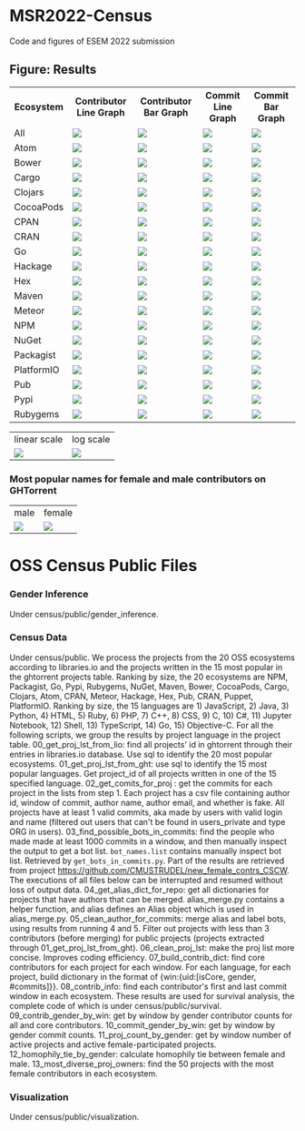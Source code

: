 # MSR2022-Census
Code and figures of ESEM 2022 submission

## Figure: Results
<table style="width:100%">
  <tr>
    <th>Ecosystem</th>
    <th>Contributor Line Graph</th>
    <th>Contributor Bar Graph</th>
    <th>Commit Line Graph</th>
    <th>Commit Bar Graph</th>
  </tr>
  <tr>
    <td>All</td>
    <td><img src="https://github.com/wingardium-leviosa/ESEM2022-Census/blob/main/census_graphs/01_contributor_line/All_contributor.png"></td>
    <td><img src="https://github.com/wingardium-leviosa/ESEM2022-Census/blob/main/census_graphs/02_contributor_bar/All_contributor.png"></td>
    <td><img src="https://github.com/wingardium-leviosa/ESEM2022-Census/blob/main/census_graphs/03_commit_line/All_commit.png"></td>
    <td><img src="https://github.com/wingardium-leviosa/ESEM2022-Census/blob/main/census_graphs/04_commit_bar/All_commit.png"></td>
  </tr>
  <tr>
    <td>Atom</td>
    <td><img src="https://github.com/wingardium-leviosa/ESEM2022-Census/blob/main/census_graphs/01_contributor_line/Atom_contributor.png"></td>
     <td><img src="https://github.com/wingardium-leviosa/ESEM2022-Census/blob/main/census_graphs/02_contributor_bar/Atom_contributor.png"></td>
    <td><img src="https://github.com/wingardium-leviosa/ESEM2022-Census/blob/main/census_graphs/03_commit_line/Atom_commit.png"></td>
    <td><img src="https://github.com/wingardium-leviosa/ESEM2022-Census/blob/main/census_graphs/04_commit_bar/Atom_commit.png"></td>
  </tr>
  <tr>
   <td>Bower</td>
    <td><img src="https://github.com/wingardium-leviosa/ESEM2022-Census/blob/main/census_graphs/01_contributor_line/Bower_contributor.png"></td>
     <td><img src="https://github.com/wingardium-leviosa/ESEM2022-Census/blob/main/census_graphs/02_contributor_bar/Bower_contributor.png"></td>
    <td><img src="https://github.com/wingardium-leviosa/ESEM2022-Census/blob/main/census_graphs/03_commit_line/Bower_commit.png"></td>
    <td><img src="https://github.com/wingardium-leviosa/ESEM2022-Census/blob/main/census_graphs/04_commit_bar/Bower_commit.png"></td>
  </tr>
  <tr>
    <td>Cargo</td>
    <td><img src="https://github.com/wingardium-leviosa/ESEM2022-Census/blob/main/census_graphs/01_contributor_line/Cargo_contributor.png"></td>
     <td><img src="https://github.com/wingardium-leviosa/ESEM2022-Census/blob/main/census_graphs/02_contributor_bar/Cargo_contributor.png"></td>
    <td><img src="https://github.com/wingardium-leviosa/ESEM2022-Census/blob/main/census_graphs/03_commit_line/Cargo_commit.png"></td>
    <td><img src="https://github.com/wingardium-leviosa/ESEM2022-Census/blob/main/census_graphs/04_commit_bar/Cargo_commit.png"></td>
  </tr>
  <tr>
    <td>Clojars</td>
    <td><img src="https://github.com/wingardium-leviosa/ESEM2022-Census/blob/main/census_graphs/01_contributor_line/Clojars_contributor.png"></td>
     <td><img src="https://github.com/wingardium-leviosa/ESEM2022-Census/blob/main/census_graphs/02_contributor_bar/Clojars_contributor.png"></td>
    <td><img src="https://github.com/wingardium-leviosa/ESEM2022-Census/blob/main/census_graphs/03_commit_line/Clojars_commit.png"></td>
    <td><img src="https://github.com/wingardium-leviosa/ESEM2022-Census/blob/main/census_graphs/04_commit_bar/Clojars_commit.png"></td>
  </tr>
  <tr>
    <td>CocoaPods</td>
    <td><img src="https://github.com/wingardium-leviosa/ESEM2022-Census/blob/main/census_graphs/01_contributor_line/CocoaPods_contributor.png"></td>
     <td><img src="https://github.com/wingardium-leviosa/ESEM2022-Census/blob/main/census_graphs/02_contributor_bar/CocoaPods_contributor.png"></td>
    <td><img src="https://github.com/wingardium-leviosa/ESEM2022-Census/blob/main/census_graphs/03_commit_line/CocoaPods_commit.png"></td>
    <td><img src="https://github.com/wingardium-leviosa/ESEM2022-Census/blob/main/census_graphs/04_commit_bar/CocoaPods_commit.png"></td>
  </tr>
  <tr>
    <td>CPAN</td>
    <td><img src="https://github.com/wingardium-leviosa/ESEM2022-Census/blob/main/census_graphs/01_contributor_line/CPAN_contributor.png"></td>
     <td><img src="https://github.com/wingardium-leviosa/ESEM2022-Census/blob/main/census_graphs/02_contributor_bar/CPAN_contributor.png"></td>
    <td><img src="https://github.com/wingardium-leviosa/ESEM2022-Census/blob/main/census_graphs/03_commit_line/CPAN_commit.png"></td>
    <td><img src="https://github.com/wingardium-leviosa/ESEM2022-Census/blob/main/census_graphs/04_commit_bar/CPAN_commit.png"></td>
  </tr>
  <tr>
    <td>CRAN</td>
    <td><img src="https://github.com/wingardium-leviosa/ESEM2022-Census/blob/main/census_graphs/01_contributor_line/CRAN_contributor.png"></td>
     <td><img src="https://github.com/wingardium-leviosa/ESEM2022-Census/blob/main/census_graphs/02_contributor_bar/CRAN_contributor.png"></td>
    <td><img src="https://github.com/wingardium-leviosa/ESEM2022-Census/blob/main/census_graphs/03_commit_line/CRAN_commit.png"></td>
    <td><img src="https://github.com/wingardium-leviosa/ESEM2022-Census/blob/main/census_graphs/04_commit_bar/CRAN_commit.png"></td>
  </tr>
  <tr>
    <td>Go</td>
    <td><img src="https://github.com/wingardium-leviosa/ESEM2022-Census/blob/main/census_graphs/01_contributor_line/Go_contributor.png"></td>
     <td><img src="https://github.com/wingardium-leviosa/ESEM2022-Census/blob/main/census_graphs/02_contributor_bar/Go_contributor.png"></td>
    <td><img src="https://github.com/wingardium-leviosa/ESEM2022-Census/blob/main/census_graphs/03_commit_line/Go_commit.png"></td>
    <td><img src="https://github.com/wingardium-leviosa/ESEM2022-Census/blob/main/census_graphs/04_commit_bar/Go_commit.png"></td>
  </tr>
  <tr>
    <td>Hackage</td>
    <td><img src="https://github.com/wingardium-leviosa/ESEM2022-Census/blob/main/census_graphs/01_contributor_line/Hackage_contributor.png"></td>
     <td><img src="https://github.com/wingardium-leviosa/ESEM2022-Census/blob/main/census_graphs/02_contributor_bar/Hackage_contributor.png"></td>
    <td><img src="https://github.com/wingardium-leviosa/ESEM2022-Census/blob/main/census_graphs/03_commit_line/Hackage_commit.png"></td>
    <td><img src="https://github.com/wingardium-leviosa/ESEM2022-Census/blob/main/census_graphs/04_commit_bar/Hackage_commit.png"></td>
  </tr>
  <tr>
    <td>Hex</td>
    <td><img src="https://github.com/wingardium-leviosa/ESEM2022-Census/blob/main/census_graphs/01_contributor_line/Hex_contributor.png"></td>
     <td><img src="https://github.com/wingardium-leviosa/ESEM2022-Census/blob/main/census_graphs/02_contributor_bar/Hex_contributor.png"></td>
    <td><img src="https://github.com/wingardium-leviosa/ESEM2022-Census/blob/main/census_graphs/03_commit_line/Hex_commit.png"></td>
    <td><img src="https://github.com/wingardium-leviosa/ESEM2022-Census/blob/main/census_graphs/04_commit_bar/Hex_commit.png"></td>
  </tr>
  <tr>
    <td>Maven</td>
    <td><img src="https://github.com/wingardium-leviosa/ESEM2022-Census/blob/main/census_graphs/01_contributor_line/Maven_contributor.png"></td>
     <td><img src="https://github.com/wingardium-leviosa/ESEM2022-Census/blob/main/census_graphs/02_contributor_bar/Maven_contributor.png"></td>
    <td><img src="https://github.com/wingardium-leviosa/ESEM2022-Census/blob/main/census_graphs/03_commit_line/Maven_commit.png"></td>
    <td><img src="https://github.com/wingardium-leviosa/ESEM2022-Census/blob/main/census_graphs/04_commit_bar/Maven_commit.png"></td>
  </tr>
  <tr>
   <td>Meteor</td>
    <td><img src="https://github.com/wingardium-leviosa/ESEM2022-Census/blob/main/census_graphs/01_contributor_line/Meteor_contributor.png"></td>
     <td><img src="https://github.com/wingardium-leviosa/ESEM2022-Census/blob/main/census_graphs/02_contributor_bar/Meteor_contributor.png"></td>
    <td><img src="https://github.com/wingardium-leviosa/ESEM2022-Census/blob/main/census_graphs/03_commit_line/Meteor_commit.png"></td>
    <td><img src="https://github.com/wingardium-leviosa/ESEM2022-Census/blob/main/census_graphs/04_commit_bar/Meteor_commit.png"></td>
  </tr>
  <tr>
   <td>NPM</td>
    <td><img src="https://github.com/wingardium-leviosa/ESEM2022-Census/blob/main/census_graphs/01_contributor_line/NPM_contributor.png"></td>
     <td><img src="https://github.com/wingardium-leviosa/ESEM2022-Census/blob/main/census_graphs/02_contributor_bar/NPM_contributor.png"></td>
    <td><img src="https://github.com/wingardium-leviosa/ESEM2022-Census/blob/main/census_graphs/03_commit_line/NPM_commit.png"></td>
    <td><img src="https://github.com/wingardium-leviosa/ESEM2022-Census/blob/main/census_graphs/04_commit_bar/NPM_commit.png"></td>
  </tr>
  <tr>
    <td>NuGet</td>
    <td><img src="https://github.com/wingardium-leviosa/ESEM2022-Census/blob/main/census_graphs/01_contributor_line/NuGet_contributor.png"></td>
     <td><img src="https://github.com/wingardium-leviosa/ESEM2022-Census/blob/main/census_graphs/02_contributor_bar/NuGet_contributor.png"></td>
    <td><img src="https://github.com/wingardium-leviosa/ESEM2022-Census/blob/main/census_graphs/03_commit_line/NuGet_commit.png"></td>
    <td><img src="https://github.com/wingardium-leviosa/ESEM2022-Census/blob/main/census_graphs/04_commit_bar/NuGet_commit.png"></td>
  </tr>
  <tr>
    <td>Packagist</td>
    <td><img src="https://github.com/wingardium-leviosa/ESEM2022-Census/blob/main/census_graphs/01_contributor_line/Packagist_contributor.png"></td>
     <td><img src="https://github.com/wingardium-leviosa/ESEM2022-Census/blob/main/census_graphs/02_contributor_bar/Packagist_contributor.png"></td>
    <td><img src="https://github.com/wingardium-leviosa/ESEM2022-Census/blob/main/census_graphs/03_commit_line/Packagist_commit.png"></td>
    <td><img src="https://github.com/wingardium-leviosa/ESEM2022-Census/blob/main/census_graphs/04_commit_bar/Packagist_commit.png"></td>
  </tr>
  <tr>
    <td>PlatformIO</td>
    <td><img src="https://github.com/wingardium-leviosa/ESEM2022-Census/blob/main/census_graphs/01_contributor_line/PlatformIO_contributor.png"></td>
     <td><img src="https://github.com/wingardium-leviosa/ESEM2022-Census/blob/main/census_graphs/02_contributor_bar/PlatformIO_contributor.png"></td>
    <td><img src="https://github.com/wingardium-leviosa/ESEM2022-Census/blob/main/census_graphs/03_commit_line/PlatformIO_commit.png"></td>
    <td><img src="https://github.com/wingardium-leviosa/ESEM2022-Census/blob/main/census_graphs/04_commit_bar/PlatformIO_commit.png"></td>
  </tr>
  <tr>
    <td>Pub</td>
    <td><img src="https://github.com/wingardium-leviosa/ESEM2022-Census/blob/main/census_graphs/01_contributor_line/Pub_contributor.png"></td>
     <td><img src="https://github.com/wingardium-leviosa/ESEM2022-Census/blob/main/census_graphs/02_contributor_bar/Pub_contributor.png"></td>
    <td><img src="https://github.com/wingardium-leviosa/ESEM2022-Census/blob/main/census_graphs/03_commit_line/Pub_commit.png"></td>
    <td><img src="https://github.com/wingardium-leviosa/ESEM2022-Census/blob/main/census_graphs/04_commit_bar/Pub_commit.png"></td>
  </tr>
  <tr>
    <td>Pypi</td>
    <td><img src="https://github.com/wingardium-leviosa/ESEM2022-Census/blob/main/census_graphs/01_contributor_line/Pypi_contributor.png"></td>
     <td><img src="https://github.com/wingardium-leviosa/ESEM2022-Census/blob/main/census_graphs/02_contributor_bar/Pypi_contributor.png"></td>
    <td><img src="https://github.com/wingardium-leviosa/ESEM2022-Census/blob/main/census_graphs/03_commit_line/Pypi_commit.png"></td>
    <td><img src="https://github.com/wingardium-leviosa/ESEM2022-Census/blob/main/census_graphs/04_commit_bar/Pypi_commit.png"></td>
  </tr>
  <tr>
    <td>Rubygems</td>
    <td><img src="https://github.com/wingardium-leviosa/ESEM2022-Census/blob/main/census_graphs/01_contributor_line/Rubygems_contributor.png"></td>
     <td><img src="https://github.com/wingardium-leviosa/ESEM2022-Census/blob/main/census_graphs/02_contributor_bar/Rubygems_contributor.png"></td>
    <td><img src="https://github.com/wingardium-leviosa/ESEM2022-Census/blob/main/census_graphs/03_commit_line/Rubygems_commit.png"></td>
    <td><img src="https://github.com/wingardium-leviosa/ESEM2022-Census/blob/main/census_graphs/04_commit_bar/Rubygems_commit.png"></td>
  </tr>
</table>

<table>
  <tr>
    <td>linear scale</td>
    <td>log scale</td>
  </tr>
  <tr>
    <td><img src="https://user-images.githubusercontent.com/40445229/150443594-5274ee3c-ac11-4b8d-b09b-faae2109ae4d.png"></td>
    <td><img src="https://user-images.githubusercontent.com/40445229/150443593-2f82125b-bbc5-4fdc-a85f-0a4a3d84df5b.png"></td>
  </tr>
</table>

### Most popular names for female and male contributors on GHTorrent
<table>
  <tr>
    <td>male</td>
    <td>female</td>
  </tr>
  <tr>
    <td><img src="https://user-images.githubusercontent.com/40445229/150443662-86bf54bc-d4f5-43b0-b1d4-815c599305dd.png"></td>
    <td><img src="https://user-images.githubusercontent.com/40445229/150443663-a0f748b7-e360-498e-bcb5-a641675397e1.png"></td>
  </tr>
</table>

# OSS Census Public Files
### Gender Inference
Under census/public/gender_inference.

### Census Data
Under census/public.
We process the projects from the 20 OSS ecosystems according to libraries.io and the projects written in the 15 most popular in the ghtorrent projects table. Ranking by size, the 20 ecosystems are NPM, Packagist, Go, Pypi, Rubygems, NuGet, Maven, Bower, CocoaPods, Cargo, Clojars, Atom, CPAN, Meteor, Hackage, Hex, Pub, CRAN, Puppet, PlatformIO. Ranking by size, the 15 languages are 1) JavaScript, 2) Java, 3) Python, 4) HTML, 5) Ruby, 6) PHP, 7) C++, 8) CSS, 9) C, 10) C#, 11) Jupyter Notebook, 12) Shell, 13) TypeScript, 14) Go, 15) Objective-C. For all the following scripts, we group the results by project language in the project table.
00_get_proj_lst_from_lio: find all projects' id in ghtorrent through their entries in libraries.io database. Use sql to identify the 20 most popular ecosystems.
01_get_proj_lst_from_ght: use sql to identify the 15 most popular languages. Get project_id of all projects written in one of the 15 specified language.
02_get_comits_for_proj : get the commits for each project in the lists from step 1. Each project has a csv file containing author id, window of commit, author name, author email, and whether is fake. All projects have at least 1 valid commits, aka made by users with valid login and name (filtered out users that can't be found in users_private and type ORG in users).
03_find_possible_bots_in_commits: find the people who made made at least 1000 commits in a window, and then manually inspect the output to get a bot list. `bot_names.list` contains manually inspect bot list. Retrieved by `get_bots_in_commits.py`. Part of the results are retrieved from project https://github.com/CMUSTRUDEL/new_female_contrs_CSCW. The executions of all files below can be interrupted and resumed without loss of output data.
04_get_alias_dict_for_repo: get all dictionaries for projects that have authors that can be merged. alias_merge.py contains a helper function, and alias defines an Alias object which is used in alias_merge.py.
05_clean_author_for_commits: merge alias and label bots, using results from running 4 and 5. Filter out projects with less than 3 contributors (before merging) for public projects (projects extracted through 01_get_proj_lst_from_ght).
06_clean_proj_lst: make the proj list more concise. Improves coding efficiency.
07_build_contrib_dict: find core contributors for each project for each window. For each language, for each project, build dictionary in the format of {win:{uid:[isCore, gender, #commits]}}. 
08_contrib_info: find each contributor's first and last commit window in each ecosystem. These results are used for survival analysis, the complete code of which is under census/public/survival.
09_contrib_gender_by_win: get by window by gender contributor counts for all and core contributors.
10_commit_gender_by_win: get by window by gender commit counts.
11_proj_count_by_gender: get by window number of active projects and active female-participated projects.
12_homophily_tie_by_gender: calculate homophily tie between female and male.
13_most_diverse_proj_owners: find the 50 projects with the most female contributors in each ecosystem.

### Visualization
Under census/public/visualization.
